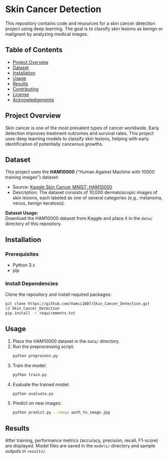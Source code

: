 # Skin Cancer Detection

This repository contains code and resources for a skin cancer detection project using deep learning. The goal is to classify skin lesions as benign or malignant by analyzing medical images.

## Table of Contents

- [Project Overview](#project-overview)
- [Dataset](#dataset)
- [Installation](#installation)
- [Usage](#usage)
- [Results](#results)
- [Contributing](#contributing)
- [License](#license)
- [Acknowledgements](#acknowledgements)

## Project Overview

Skin cancer is one of the most prevalent types of cancer worldwide. Early detection improves treatment outcomes and survival rates. This project uses deep learning models to classify skin lesions, helping with early identification of potentially cancerous growths.

## Dataset

This project uses the **HAM10000** ("Human Against Machine with 10000 training images") dataset:
- Source: [Kaggle Skin Cancer MNIST: HAM10000](https://www.kaggle.com/datasets/kmader/skin-cancer-mnist-ham10000)
- Description: The dataset consists of 10,000 dermatoscopic images of skin lesions, each labeled as one of several categories (e.g., melanoma, nevus, benign keratosis).

**Dataset Usage:**  
Download the HAM10000 dataset from Kaggle and place it in the `data/` directory of this repository.

## Installation

### Prerequisites

- Python 3.x
- pip

### Install Dependencies

Clone the repository and install required packages:
```bash
git clone https://github.com/Vamsi1807/Skin_Cancer_Detection.git
cd Skin_Cancer_Detection
pip install -r requirements.txt
```

## Usage

1. Place the HAM10000 dataset in the `data/` directory.
2. Run the preprocessing script:
    ```bash
    python preprocess.py
    ```
3. Train the model:
    ```bash
    python train.py
    ```
4. Evaluate the trained model:
    ```bash
    python evaluate.py
    ```
5. Predict on new images:
    ```bash
    python predict.py --image path_to_image.jpg
    ```

## Results

After training, performance metrics (accuracy, precision, recall, F1-score) are displayed. Model files are saved in the `models/` directory and sample outputs in `results/`.
